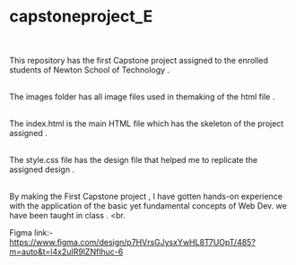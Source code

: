 # capstoneproject_E <br><br>

This repository has the first Capstone project assigned to the enrolled students of Newton School of Technology .<br><br>

The images folder has all image files used in themaking of the html file .<br><br>

The index.html is the main HTML file which has the skeleton of the project assigned .<br><br>

The style.css file has the design file that helped me to replicate the assigned design . <br><br>

By making the First Capstone project , I have gotten hands-on experience with the application of the basic yet fundamental concepts of Web Dev. we have been taught in class . <br.<br>

Figma link:- https://www.figma.com/design/p7HVrsGJysxYwHL8T7UOpT/485?m=auto&t=l4x2uIR9lZNflhuc-6  <br><br>
